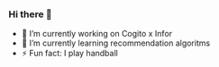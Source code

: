 ### Hi there 👋

- 🔭 I’m currently working on Cogito x Infor
- 🌱 I’m currently learning recommendation algoritms
- ⚡ Fun fact: I play handball

